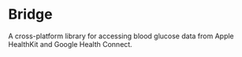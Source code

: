 # Bridge
A cross-platform library for accessing blood glucose data from Apple HealthKit and Google Health Connect.

